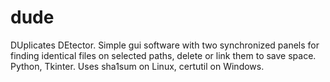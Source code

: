 # dude
DUplicates DEtector. Simple gui software with two synchronized panels for finding identical files on selected paths, delete or link them to save space. Python, Tkinter. Uses sha1sum on Linux, certutil on Windows. 
